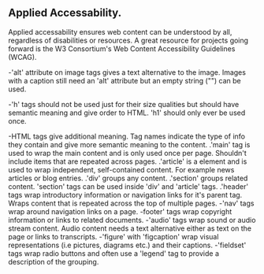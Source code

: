 ## Applied Accessability.

Applied accessability ensures web content can be understood by all, regardless of disabilities or resources. A great resource for projects going forward is the W3 Consortium's Web Content Accessibility Guidelines (WCAG). 

-'alt' attribute on image tags gives a text alternative to the image. Images with a caption still need an 'alt' attribute but an empty string ("") can be used.

-'h' tags should not be used just for their size qualities but should have semantic meaning and give order to HTML. 'h1' should only ever be used once.

-HTML tags give additional meaning. Tag names indicate the type of info they contain and give more semantic meaning to the content.
    .'main' tag is used to wrap the main content and is only used once per page. Shouldn't include items that are repeated across pages.
    .'article' is a element and is used to wrap independent, self-contained content. For example news articles or blog entries.
    .'div' groups any content.
    .'section' groups related content. 'section' tags can be used inside 'div' and 'article' tags.
    .'header' tags wrap introductory information or navigation links for it's parent tag. Wraps content that is repeated across the top of multiple pages.
    -'nav' tags wrap around navigation links on a page.
    -footer' tags wrap copyright information or links to related documents.
    -'audio' tags wrap sound or audio stream content. Audio content needs a text alternative either as text on the page or links to transcripts.
    -'figure' with 'figcaption' wrap visual representations (i.e pictures, diagrams etc.) and their captions.
    -'fieldset' tags wrap radio buttons and often use a 'legend' tag to provide a description of the grouping.